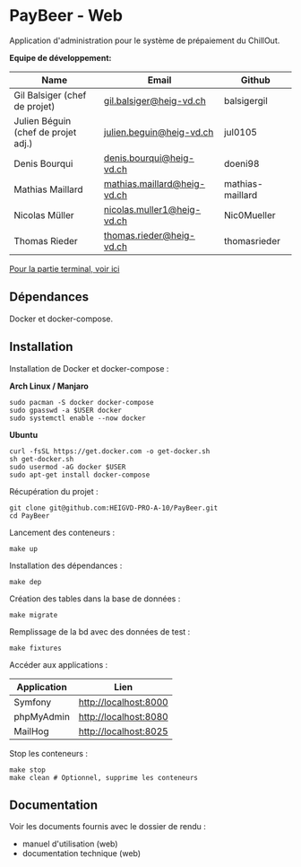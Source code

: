 # PayBeer - Web

Application d'administration pour le système de prépaiement du ChillOut.

**Equipe de développement:**

| Name                                 | Email                        | Github            |
|--------------------------------------|------------------------------|-------------------|
| Gil Balsiger (chef de projet)        | gil.balsiger@heig-vd.ch      | balsigergil       |
| Julien Béguin (chef de projet adj.)  | julien.beguin@heig-vd.ch     | jul0105           |
| Denis Bourqui                        | denis.bourqui@heig-vd.ch     | doeni98           |
| Mathias Maillard                     | mathias.maillard@heig-vd.ch  | mathias-maillard  |
| Nicolas Müller                       | nicolas.muller1@heig-vd.ch   | Nic0Mueller       |
| Thomas Rieder                        | thomas.rieder@heig-vd.ch     | thomasrieder      |

[Pour la partie terminal, voir ici](https://github.com/HEIGVD-PRO-A-10/Arduino)

## Dépendances 

Docker et docker-compose.

## Installation

Installation de Docker et docker-compose :

**Arch Linux / Manjaro**
```
sudo pacman -S docker docker-compose
sudo gpasswd -a $USER docker
sudo systemctl enable --now docker
```

**Ubuntu**
```
curl -fsSL https://get.docker.com -o get-docker.sh
sh get-docker.sh
sudo usermod -aG docker $USER
sudo apt-get install docker-compose
```

Récupération du projet :
```
git clone git@github.com:HEIGVD-PRO-A-10/PayBeer.git
cd PayBeer
```

Lancement des conteneurs :
```
make up
```

Installation des dépendances :
```
make dep
```

Création des tables dans la base de données :
```
make migrate
```

Remplissage de la bd avec des données de test :
```
make fixtures
```

Accéder aux applications :

| Application | Lien                                           |
|-------------|------------------------------------------------|
| Symfony     | [http://localhost:8000](http://localhost:8000) |
| phpMyAdmin  | [http://localhost:8080](http://localhost:8080) |
| MailHog     | [http://localhost:8025](http://localhost:8025) |

Stop les conteneurs :
```
make stop
make clean # Optionnel, supprime les conteneurs
```

## Documentation

Voir les documents fournis avec le dossier de rendu :
 - manuel d'utilisation (web)
 - documentation technique (web)
